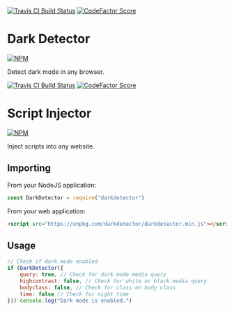 [![Travis CI Build Status](https://img.shields.io/travis/com/Richienb/darkdetector/master.svg?style=for-the-badge)](https://travis-ci.com/Richienb/darkdetector)
[![CodeFactor Score](https://www.codefactor.io/repository/github/Richienb/darkdetector/badge?style=for-the-badge)](https://www.codefactor.io/repository/github/Richienb/darkdetector)

# Dark Detector

[![NPM](https://nodei.co/npm/darkdetector.png?downloads=true&downloadRank=true&stars=true)](https://nodei.co/npm/darkdetector)

Detect dark mode in any browser.

[![Travis CI Build Status](https://img.shields.io/travis/com/Richienb/scriptinjector/master.svg?style=for-the-badge)](https://travis-ci.com/Richienb/scriptinjector)
[![CodeFactor Score](https://www.codefactor.io/repository/github/Richienb/scriptinjector/badge?style=for-the-badge)](https://www.codefactor.io/repository/github/Richienb/scriptinjector)

# Script Injector

[![NPM](https://nodei.co/npm/scriptinjector.png?downloads=true&downloadRank=true&stars=true)](https://nodei.co/npm/scriptinjector)

Inject scripts into any website.

## Importing

From your NodeJS application:

```js
const DarkDetector = require("darkdetector")
```

From your web application:

```html
<script src="https://unpkg.com/darkdetector/darkdetector.min.js"></script>
```

## Usage

```js
// Check if dark mode enabled
if (DarkDetector({
    query: true, // Check for dark mode media query
    highcontrast: false, // Check for white on black media query
    bodyclass: false, // Check for class on body class
    time: false // Check for night time
})) console.log("Dark mode is enabled.")
```
